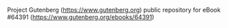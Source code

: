 Project Gutenberg (https://www.gutenberg.org) public repository for
eBook #64391 (https://www.gutenberg.org/ebooks/64391)
